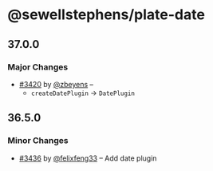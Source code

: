 # @sewellstephens/plate-date

## 37.0.0

### Major Changes

- [#3420](https://github.com/sewellstephens/late/pull/3420) by [@zbeyens](https://github.com/zbeyens) –
  - `createDatePlugin` -> `DatePlugin`

## 36.5.0

### Minor Changes

- [#3436](https://github.com/sewellstephens/late/pull/3436) by [@felixfeng33](https://github.com/felixfeng33) – Add date plugin
